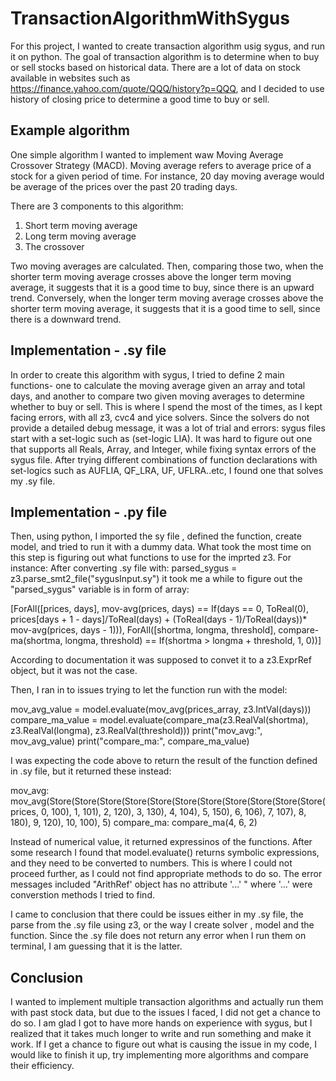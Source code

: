 # TransactionAlgorithmWithSygus

For this project, I wanted to create transaction algorithm usig sygus, and run it on python. 
The goal of transaction algorithm is to determine when to buy or sell stocks based on historical data. 
There are a lot of data on stock available in websites such as https://finance.yahoo.com/quote/QQQ/history?p=QQQ, and I decided to use history of closing price to determine a good time to buy or sell.

## Example algorithm

One simple algorithm I wanted to implement waw Moving Average Crossover Strategy (MACD). Moving average refers to average price of a stock for a given period of time. For instance, 20 day moving average would be average of the prices over the past 20 trading days. 

There are 3 components to this algorithm:

1. Short term moving average
2. Long term moving average
3. The crossover

Two moving averages are calculated. Then, comparing those two, when the shorter term moving average crosses above the longer term moving average, it suggests that it is a good time to buy, since there is an upward trend. 
Conversely, when the longer term moving average crosses above the shorter term moving average, it suggests that it is a good time to sell, since there is a downward trend.

## Implementation - .sy file
In order to create this algorithm with sygus, I tried to define 2 main functions- one to calculate the moving average given an array and total days, and another to compare two given moving averages to determine whether to buy or sell.
This is where I spend the most of the times, as I kept facing errors, with all z3, cvc4 and yice solvers. Since the solvers do not provide a detailed debug message, it was a lot of trial and errors: sygus files start with a set-logic such as (set-logic LIA). It was hard to figure out one that supports all Reals, Array, and Integer, while fixing syntax errors of the sygus file.
After trying different combinations of function declarations with set-logics such as AUFLIA, QF_LRA, UF, UFLRA..etc, I found one that solves my .sy file.


## Implementation - .py file
Then, using python, I imported the sy file , defined the function, create model, and tried to run it with a dummy data. What took the most time on this step is figuring out what functions to use for the imprted z3. For instance: 
After converting .sy file with:  parsed_sygus = z3.parse_smt2_file("sygusInput.sy") it took me a while to figure out the "parsed_sygus" variable is in form of array: 

[ForAll([prices, days],
        mov-avg(prices, days) ==
        If(days == 0,
           ToReal(0),
           prices[days + 1 - days]/ToReal(days) +
           (ToReal(days - 1)/ToReal(days))*
           mov-avg(prices, days - 1))),
 ForAll([shortma, longma, threshold],
        compare-ma(shortma, longma, threshold) ==
        If(shortma > longma + threshold, 1, 0))] 
        
According to documentation it was supposed to convet it to a z3.ExprRef object, but it was not the case. 

Then, I ran in to issues trying to let the function run with the model: 

mov_avg_value = model.evaluate(mov_avg(prices_array, z3.IntVal(days)))
compare_ma_value = model.evaluate(compare_ma(z3.RealVal(shortma), z3.RealVal(longma), z3.RealVal(threshold)))
print("mov_avg:", mov_avg_value)
print("compare_ma:", compare_ma_value)

I was expecting the code above to return the result of the function defined in .sy file, but it returned these instead: 

mov_avg: mov_avg(Store(Store(Store(Store(Store(Store(Store(Store(Store(Store(Store(prices,
                                        0,
                                        100),
                                        1,
                                        101),
                                        2,
                                        120),
                                        3,
                                        130),
                                        4,
                                        104),
                                        5,
                                        150),
                                      6,
                                      106),
                                7,
                                107),
                          8,
                          180),
                    9,
                    120),
              10,
              100),
        5)
compare_ma: compare_ma(4, 6, 2)

Instead of numerical value, it returned expressinos of the functions. After some research I found that model.evaluate()  returns symbolic expressions, and they need to be converted to numbers.
This is where I could not proceed further, as I could not find appropriate methods to do so. The error messages included "ArithRef' object has no attribute '...' " where '...' were converstion methods I tried to find.

I came to conclusion that there could be issues either in my .sy file, the parse from the .sy file using z3, or the way I create solver , model and the function. Since the .sy file does not return any error when I run them on terminal, I am guessing that it is the latter.

## Conclusion

I wanted to implement multiple transaction algorithms and actually run them with past stock data, but due to the issues I faced, I did not get a chance to do so.
I am glad I got to have more hands on experience with sygus, but I realized that it takes much longer to write and run something and make it work. If I get a chance to figure out what is causing the issue in my code, I would like to finish it up, try implementing more algorithms and compare their efficiency.

